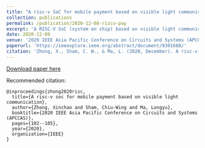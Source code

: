 ```yaml
---
title: "A risc-v SoC for mobile payment based on visible light communication"
collection: publications
permalink: /publication/2020-12-08-riscv-pay
excerpt: 'A RISC-V SoC (system on chip) based on visible light communication (VLC) for mobile payment application is presented.'
date: 2020-12-08
venue: '2020 IEEE Asia Pacific Conference on Circuits and Systems (APCCAS)'
paperurl: 'https://ieeexplore.ieee.org/abstract/document/9301688/'
citation: 'Zhong, X., Sham, C. W., & Ma, L. (2020, December). A risc-v soc for mobile payment based on visible light communication. In 2020 IEEE Asia Pacific Conference on Circuits and Systems (APCCAS) (pp. 102-105). IEEE.'
---
```


[Download paper here](https://ieeexplore.ieee.org/abstract/document/9301688/)

Recommended citation: 
```
@inproceedings{zhong2020risc,
  title={A risc-v soc for mobile payment based on visible light communication},
  author={Zhong, Xinchao and Sham, Chiu-Wing and Ma, Longyu},
  booktitle={2020 IEEE Asia Pacific Conference on Circuits and Systems (APCCAS)},
  pages={102--105},
  year={2020},
  organization={IEEE}
}
```
